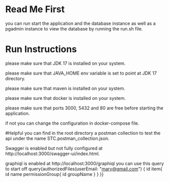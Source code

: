 # Read Me First
you can run start the application and the database instance as well as a pgadmin instance to view the database by running the run.sh file.

# Run Instructions

please make sure that JDK 17 is installed on your system.

please make sure that JAVA_HOME env variable is set to point at JDK 17 directory.

please make sure that maven is installed on your system.

please make sure that docker is installed on your system.

please make sure that ports 3000, 5432 and 80 are free before starting the application.

if not you can change the configuration in docker-compose file.

#Helpful
you can find in the root directory a postman collection to test the api under the name STC.postman_collection.json.

Swagger is enabled but not fully configured at http://localhost:3000/swagger-ui/index.html.

graphiql is enabled at http://localhost:3000/graphiql
you can use this query to start off
query{authorizedFiles(userEmail: "mary@gmail.com") {
id
item{
id
name
permissionGroup{
id
groupName
}
}
}}


